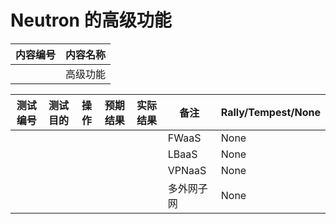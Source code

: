 # Neutron 的高级功能

|内容编号|内容名称|
|--------|--------|
||高级功能|


|测试编号|测试目的|操作|预期结果|实际结果|备注|Rally/Tempest/None|
|--------|--------|----|--------|--------|----|------------------|
||||||FWaaS|None|
||||||LBaaS|None|
||||||VPNaaS|None|
||||||多外网子网|None|
